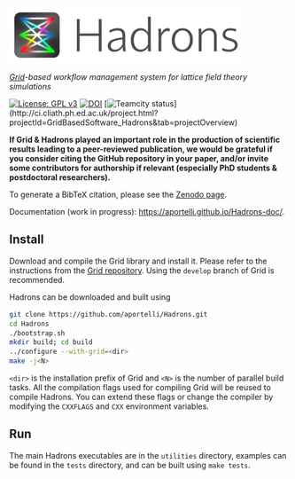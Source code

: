 <img src="graphics/hadrons-icon-title.png" style="height: 100px;">

_[Grid](https://github.com/paboyle/Grid)-based workflow management system for
lattice field theory simulations_
<br>

[![License: GPL v3](https://img.shields.io/badge/License-GPLv2-blue.svg)](https://www.gnu.org/licenses/gpl-2.0) [![DOI](https://zenodo.org/badge/250348196.svg)](https://zenodo.org/badge/latestdoi/250348196) [![Teamcity status](http://ci.cliath.ph.ed.ac.uk/app/rest/builds/aggregated/strob:(buildType:(affectedProject(id:GridBasedSoftware_Hadrons)),branch:name:develop)/statusIcon.svg)](http://ci.cliath.ph.ed.ac.uk/project.html?projectId=GridBasedSoftware_Hadrons&tab=projectOverview)


__If Grid & Hadrons played an important role in the production of scientific results leading to a peer-reviewed publication, we would be grateful if you consider citing the GitHub repository in your paper, and/or invite some contributors for authorship if relevant (especially PhD students & postdoctoral researchers).__

To generate a BibTeX citation, please see the [Zenodo page](https://zenodo.org/badge/latestdoi/250348196).

Documentation (work in progress): https://aportelli.github.io/Hadrons-doc/.

## Install
Download and compile the Grid library and install it. Please refer to the
instructions from the [Grid repository](https://github.com/paboyle/Grid). Using
the `develop` branch of Grid is recommended.

Hadrons can be downloaded and built using

``` bash
git clone https://github.com/aportelli/Hadrons.git
cd Hadrons
./bootstrap.sh
mkdir build; cd build
../configure --with-grid=<dir>
make -j<N>
```
`<dir>` is the installation prefix of Grid and `<N>` is the number of parallel
build tasks. All the compilation flags used for compiling Grid will be reused to
compile Hadrons. You can extend these flags or change the compiler by modifying
the `CXXFLAGS` and `CXX` environment variables.

## Run
The main Hadrons executables are in the `utilities` directory, examples can be
found in the `tests` directory, and can be built using `make tests`.
